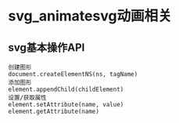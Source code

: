 # svg_animatesvg动画相关

## svg基本操作API
```
创建图形
document.createElementNS(ns, tagName)
添加图形
element.appendChild(childElement)
设置/获取属性
element.setAttribute(name, value)
element.getAttribute(name)
```
